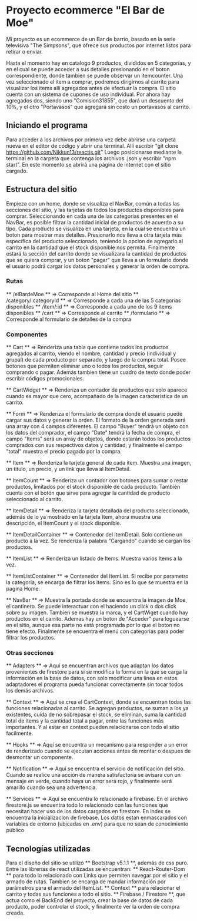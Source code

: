# Proyecto ecommerce "El Bar de Moe"

Mi proyecto es un ecommerce de un Bar de barrio, basado en la serie televisiva "The Simpsons", que ofrece sus productos por internet listos para retirar o enviar.

Hasta el momento hay en catalogo 9 productos, divididos en 5 categorías, y en el cual se puede acceder a sus detalles presionando en el boton correspondiente, donde tambien se puede observar un itemcounter.
Una vez seleccionado el item a comprar, podremos dirigirnos al carrito para visualizar los items allí agregados antes de efectuar la compra.
El sitio cuenta con un sistema de cupones de uso individual. Por ahora hay agregados dos, siendo uno "Comision31855", que dará un descuento del 10%, y el otro "Portavasos" que agregará sin costo un portavasos al carrito.

## Iniciando el programa

Para acceder a los archivos por primera vez debe abrirse una carpeta nueva en el editor de código y abrir una terminal. Allí escribir "git clone https://github.com/Nikkun13/reactjs.git"
Luego posicionarse mediante la terminal en la carpeta que contenga los archivos .json y escribir "npm start". En este momento se abrirá una página de internet con el sitio cargado.

## Estructura del sitio

Empieza con un home, donde se visualiza el NavBar, común a todas las secciones del sitio, y las tarjetas de todos los productos disponibles para comprar. Seleccionando en cada una de las categorias presentes en el NavBar, es posible filtrar la cantidad inicial de productos de acuerdo a su tipo. Cada producto se visualiza en una tarjeta, en la cual se encuentra un boton para mostrar mas detalles. Presionarlo nos lleva a otra tarjeta más específica del producto seleccionado, teniendo la opcion de agregarlo al carrito en la cantidad que el stock disponible nos permita.
Finalmente estará la sección del carrito donde se visualizara la cantidad de productos que se quiera comprar, y un boton "pagar" que lleva a un formulario donde el usuario podrá cargar los datos personales y generar la orden de compra.

### Rutas

** /elBardeMoe **           => Corresponde al Home del sitio
** /category/:categoryId ** => Corresponde a cada una de las 5 categorías disponibles
** /item/:id **             => Corresponde a cada uno de los 9 items disponibles
** /cart **                 => Corresponde al carrito
** /formulario **           => Corresponde al formulario de detalles de la compra

### Componentes

** Cart **              => Renderiza una tabla que contiene todos los productos agregados al carrito, viendo el nombre, cantidad y precio (individual y grupal) de cada producto por separado, y luego de la compra total. Posee botones que permiten eliminar uno o todos los productos, seguir comprando o pagar. Además tambien tiene un cuadro de texto donde poder escribir códigos promocionales.

** CartWidget **        => Renderiza un contador de productos que solo aparece cuando es mayor que cero, acompañado de la imagen caracteristica de un carrito.

** Form **              => Renderiza el formulario de compra donde el usuario puede cargar sus datos y generar la orden. El formato de la orden generada será una array con 4 campos diferentes. El campo "Buyer" tendrá un objeto con los datos del comprador, el campo "Date" tendrá la fecha de compra, el campo "Items" será un array de objetos, donde estarán todos los productos comprados con sus respectivos datos y cantidad, y finalmente el campo "total" muestra el precio pagado por la compra.

** Item **              => Renderiza la tarjeta general de cada item. Muestra una imagen, un titulo, un precio, y un link que lleva al ItemDetail.

** ItemCount **         => Renderiza un contador con botones para sumar o restar productos, limitados por el stock disponible de cada producto. También cuenta con el botón que sirve para agregar la cantidad de producto seleccionado al carrito.

** ItemDetail **        => Renderiza la tarjeta detallada del producto seleccionado, además de lo ya mostrado en la tarjeta Item, ahora muestra una descripción, el ItemCount y el stock disponible.

** ItemDetailContainer ** => Contenedor del ItemDetail. Solo contiene un producto a la vez. Se renderiza la palabra "Cargando" cuando se cargan los productos.

** ItemList **          => Renderiza un listado de Items. Muestra varios Items a la vez.

** ItemListContainer ** => Contenedor del ItemList. Si recibe por parametro la categoria, se encarga de filtrar los items. Sino es lo que se muestra en la pagina Home.

** NavBar **            => Muestra la portada donde se encuentra la imagen de Moe, el cantinero. Se puede interactuar con el haciendo un click o dos click sobre su imagen. Tambien se muestra la marca, y el CartWiget cuando hay productos en el carrito. Ademas hay un boton de "Acceder" para loguearse en el sitio, aunque esa parte no está programada por lo que el boton no tiene efecto. Finalmente se encuentra el menú con categorias para poder filtrar los productos.

### Otras secciones

** Adapters **          => Aquí se encuentran archivos que adaptan los datos provenientes de firestore para si se modifica la forma en la que se carga la información en la base de datos, con solo modificar una linea en estos adaptadores el programa pueda funcionar correctamente sin tocar todos los demás archivos.

** Context **           => Aquí se crea el CartContext, donde se encuentran todas las funciones relacionadas al carrito. Se agregan productos, se suman a los ya existentes, cuida de no sobrepasar el stock, se eliminan, suma la cantidad total de items y la cantidad total a pagar, entre las funciones más importantes. Y al estar en context pueden relacionarse con todo el sitio facilmente.

** Hooks **             => Aquí se encuentra un mecanismo para responder a un error de renderizado cuando se ejecutan acciones antes de montar o despues de desmontar un componente.

** Notification **      => Aquí se encuentra el servicio de notificación del sitio. Cuando se realice una acción de manera satisfactoria se avisara con un mensaje en verde, cuando haya un error será rojo, y finalmente será amarillo cuando sea una advertencia.

** Services **          => Aquí se encuentra lo relacionado a firebase. En el archivo firestore.js se encuentra todo lo relacionado con las funciones que necesitan hacer uso de los datos cargados en firestore. En index se encuentra la inicializacion de firebase. Los datos estan enmascarados con variables de entorno (ubicadas en .env) para que no sean de conocimiento público

## Tecnologías utilizadas

Para el diseño del sitio se utilizó ** Bootstrap v5.1.1 **, además de css puro.
Entre las librerías de react utilizadas se encuentran: 
** React-Router-Dom ** para todo lo relacionado con Links que permiten navegar por el sitio y el armado de rutas. Tambien se encarga de mandar información por parámetros para el armado del ItemList.
** Context ** para relacionar el carrito y todas sus funciones a todo el sitio.
** Firebase / Firestore **, que actua como el BackEnd del proyecto, crear la base de datos de cada producto, poder controlar el stock, y finalmente ver la orden de compra creada.
